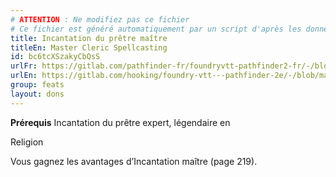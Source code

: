```yaml
---
# ATTENTION : Ne modifiez pas ce fichier
# Ce fichier est généré automatiquement par un script d'après les données du module Foundry VTT officiel et de sa traduction
title: Incantation du prêtre maître
titleEn: Master Cleric Spellcasting
id: bc6tcXSzakyCbQsS
urlFr: https://gitlab.com/pathfinder-fr/foundryvtt-pathfinder2-fr/-/blob/master/data/feats/bc6tcXSzakyCbQsS.htm
urlEn: https://gitlab.com/hooking/foundry-vtt---pathfinder-2e/-/blob/master/packs/data/feats.db/master-cleric-spellcasting.json
group: feats
layout: dons
---
```

**Prérequis** Incantation du prêtre expert, légendaire en

Religion

Vous gagnez les avantages d’Incantation maître (page 219).


